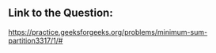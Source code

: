## Link to the Question:

https://practice.geeksforgeeks.org/problems/minimum-sum-partition3317/1/#
